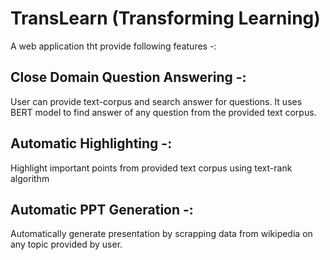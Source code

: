 # TransLearn (Transforming Learning)

A web application tht provide following features -:

## Close Domain Question Answering -:
User can provide text-corpus and search answer for questions. It uses BERT model to find answer of any question from the provided text corpus.

## Automatic Highlighting -: 
Highlight important points from provided text corpus using text-rank algorithm 

## Automatic PPT Generation -: 
Automatically generate presentation by scrapping data from wikipedia on any topic provided by user.
